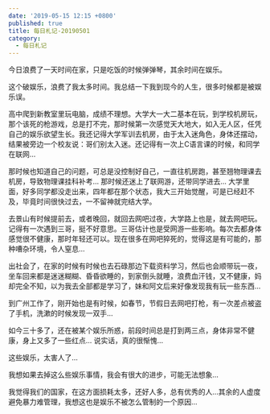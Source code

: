 ```yaml
---
date: '2019-05-15 12:15 +0800'
published: true
title: 每日札记-20190501
category:
  - 每日札记
---
```

今日浪费了一天时间在家，只是吃饭的时候弹弹琴，其余时间在娱乐。

这个破娱乐，浪费了我太多时间。我总结一下我到现今的人生，很多时候都是被娱乐误。

高中爬到新教室里玩电脑，成绩不理想。大学大一大二基本在玩，到学校机房玩，那个该死的枪游戏，总是打不完，那时候第一次感觉天大地大，如入无人区，任凭自己的娱乐欲望生长。我还记得大学军训去机房，由于太入迷角色，身体还摆动，结果被旁边一个校友说：哥们别太入迷。还记得有一次上C语言课的时候，和同学在联网...

那时候也知道自己的问题，可总是没控制好自己，一直往机房跑，甚至翘物理课去机房，导致物理课挂科补考... 那时候还迷上了联网游，还带同学进去... 大学里面，好多同学都没走出来，四年都在那个状态，我大三开始觉醒，可是已经赶不及，毕竟时间很快过去，一不留神就完结大学。

去景山有时候提前去，或者晚回，就回去网吧过夜，大学路上也是，就去网吧玩。记得有一次遇到三哥，挺不好意思。三哥估计也是受网游一些影响。每次去都身体感觉很不健康，那时年轻还可以。现在很多在网吧猝死的，觉得这是有可能的，那种嘈杂环境，令人窒息...

出社会了，在家的时候有时候也去石碌那边下载资料学习，然后也会顺带玩一夜，坐车回来都是迷迷糊糊、昏昏欲睡的，到家倒头就睡，浪费血汗钱，又不健康，妈却完全不知，以为我去全部都是学习了，妹和阿文后来好像发现我有玩一些东西...

到广州工作了，刚开始也是有时候，如春节，节假日去网吧打枪，有一次差点被盗了手机，洗漱的时候发现一双手...

如今三十多了，还在被某个娱乐所惑，前段时间总是打到两三点，身体非常不健康，身上又多了一些红点... 说实话，真的很惭愧...

这些娱乐，太害人了...

我想如果去掉这么些娱乐事情，我会有很大的进步，可能无法想象...

我觉得我们的国家，在这方面损耗太多，还好人多，总有优秀的人...其余的人虚度避免暴力难管理，我想这也是娱乐不被怎么管制的一个原因...
